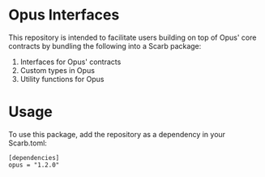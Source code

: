 # Opus Interfaces

This repository is intended to facilitate users building on top of Opus' core contracts by bundling the following into a Scarb package:
1. Interfaces for Opus' contracts
2. Custom types in Opus
3. Utility functions for Opus

# Usage

To use this package, add the repository as a dependency in your Scarb.toml:

```
[dependencies]
opus = "1.2.0"
```
